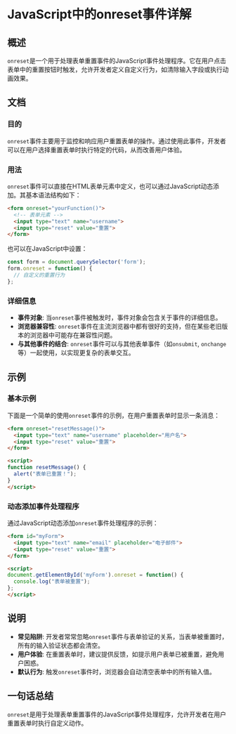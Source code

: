 <!--
Meta Description: # JavaScript中的onreset事件详解 ## 概述 `onreset`是一个用于处理表单重置事件的JavaScript事件处理程序。它在用户点击表单中的重置按钮时触发，允许开发者定义自定义行为，如清除输入字段或执行动画效果。 ## 文档 ### 目的 `onreset`事件主要用于监控和...
Meta Keywords: onreset, form, input, type, script
-->

# JavaScript中的onreset事件详解

## 概述
`onreset`是一个用于处理表单重置事件的JavaScript事件处理程序。它在用户点击表单中的重置按钮时触发，允许开发者定义自定义行为，如清除输入字段或执行动画效果。

## 文档
### 目的
`onreset`事件主要用于监控和响应用户重置表单的操作。通过使用此事件，开发者可以在用户选择重置表单时执行特定的代码，从而改善用户体验。

### 用法
`onreset`事件可以直接在HTML表单元素中定义，也可以通过JavaScript动态添加。其基本语法结构如下：

```html
<form onreset="yourFunction()">
  <!-- 表单元素 -->
  <input type="text" name="username">
  <input type="reset" value="重置">
</form>
```

也可以在JavaScript中设置：

```javascript
const form = document.querySelector('form');
form.onreset = function() {
  // 自定义的重置行为
};
```

### 详细信息
- **事件对象**: 当`onreset`事件被触发时，事件对象会包含关于事件的详细信息。
- **浏览器兼容性**: `onreset`事件在主流浏览器中都有很好的支持，但在某些老旧版本的浏览器中可能存在兼容性问题。
- **与其他事件的结合**: `onreset`事件可以与其他表单事件（如`onsubmit`, `onchange`等）一起使用，以实现更复杂的表单交互。

## 示例
### 基本示例
下面是一个简单的使用`onreset`事件的示例，在用户重置表单时显示一条消息：

```html
<form onreset="resetMessage()">
  <input type="text" name="username" placeholder="用户名">
  <input type="reset" value="重置">
</form>

<script>
function resetMessage() {
  alert("表单已重置！");
}
</script>
```

### 动态添加事件处理程序
通过JavaScript动态添加`onreset`事件处理程序的示例：

```html
<form id="myForm">
  <input type="text" name="email" placeholder="电子邮件">
  <input type="reset" value="重置">
</form>

<script>
document.getElementById('myForm').onreset = function() {
  console.log("表单被重置");
};
</script>
```

## 说明
- **常见陷阱**: 开发者常常忽略`onreset`事件与表单验证的关系，当表单被重置时，所有的输入验证状态都会清空。
- **用户体验**: 在重置表单时，建议提供反馈，如提示用户表单已被重置，避免用户困惑。
- **默认行为**: 触发`onreset`事件时，浏览器会自动清空表单中的所有输入值。

## 一句话总结
`onreset`是用于处理表单重置事件的JavaScript事件处理程序，允许开发者在用户重置表单时执行自定义动作。